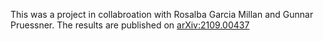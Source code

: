This was a project in collabroation with Rosalba Garcia Millan and Gunnar Pruessner. The results are published on [arXiv:2109.00437](https://arxiv.org/abs/2109.00437)

<script src="https://cdn.mathjax.org/mathjax/latest/MathJax.js?config=TeX-AMS-MML_HTMLorMML" type="text/javascript"> 

## Motivation

It is crucial to understand when epidemic spreading will eventually come to a halt or when there is a chance it might continue indefinitely. This is often described using the R_0 factor/number. Additional noise can make the calculation of $R_0$ and the boundary/critical point where $R_0=1$ very difficult. In this paper, we examine three types of noise: Ornstein-Uhlenbeck noise, telegraphic noise and noise due to a mix of populations and calculate the corresponding $R_0=1$ boundary. 
